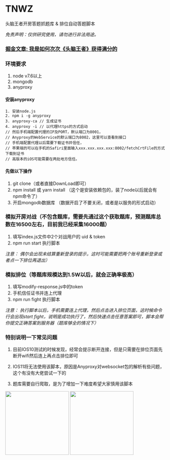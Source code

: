 # TNWZ
头脑王者开房答题抓题库 & 排位自动答题脚本

*免责声明：仅供研究使用，请勿进行非法用途。*

### [掘金文章: 我是如何次次《头脑王者》获得满分的](https://juejin.im/post/5a5b4097518825734d149423)

### 环境要求
1. node v7.6以上
2. mongodb
3. anyproxy

#### 安装anyproxy
```
1. 安装node.js
2. npm i -g anyproxy
3. anyproxy-ca // 生成证书
4. anyproxy -i // 以代理https的方式启动
// 然后手机端配置代理的IP及PORT，默认端口为8001，
// Anyproxy的WebService的默认端口为8002，这里可以查看到接口
// 手机端配置代理以后需要下载证书并信任，
// 苹果端的可以在手机的Safiri里面输入xxx.xxx.xxx.xxx:8002/fetchCrtFile的方式下载到证书
// 高版本的iOS可能需要在两处地方信任。
```
#### 先做以下操作
1. git clone（或者直接DownLoad即可）
2. npm install 或 yarn install （这个是安装依赖包的，装了node以后就会有npm命令了）
3. 开启mongodb数据库 （数据开启了不要关闭，或者是以服务的形式启动）

### 模拟开房对战（不包含题库，需要先通过这个获取题库，预测题库总数在16500左右，目前我已经采集16000题）
1. 填写index.js文件中2个对战用户的 uid & token
2. npm run start 执行脚本

*注意： 偶尔会出现未结算重新登录的提示，这时可能需要把两个账号重新登录或者点一下排位再退出）*

### 模拟排位（等题库规模达到1.5W以后，就会正确率极高）
1. 填写modify-response.js中的token
2. 手机信任证书并连上代理
3. npm run fight 执行脚本

*注意： 执行脚本以后，手机需要连上代理，然后点击进入排位页面，这时候命令行会出现start fight，说明是成功执行了，然后快速点击任意答案即可，脚本会帮你提交正确答案到服务器（题库够全的情况下）*

### 特别说明一下常见问题
1. 目前IOS10测试的时候发现，经常会提示断开连接，但是只需要在排位页面先断开wifi然后连上再点击排位即可

2. IOS11将无法使用该脚本，原因是Anyproxy对websocket包的解析有些问题，这个有没有大佬尝试一下的

3. 题库需要自行爬取，是为了增加一下难度希望大家慎用该脚本

<img src="https://s1.ax1x.com/2018/01/17/pD1p36.jpg" width="200" height="200" />
<img src="https://s1.ax1x.com/2018/01/17/pDDhEq.jpg" width="200" height="200" />
